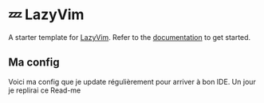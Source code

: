 # 💤 LazyVim

A starter template for [LazyVim](https://github.com/LazyVim/LazyVim).
Refer to the [documentation](https://lazyvim.github.io/installation) to get started.

## Ma config

Voici ma config que je update régulièrement pour arriver à bon IDE.
Un jour je replirai ce Read-me